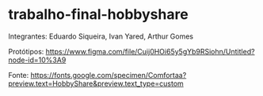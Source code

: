 ﻿# trabalho-final-hobbyshare
 
 Integrantes: Eduardo Siqueira, Ivan Yared, Arthur Gomes
 
 Protótipos: https://www.figma.com/file/Cuij0HOi65y5gYb9RSiohn/Untitled?node-id=10%3A9

Fonte: https://fonts.google.com/specimen/Comfortaa?preview.text=HobbyShare&preview.text_type=custom

